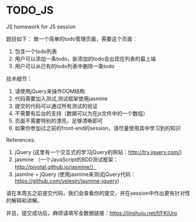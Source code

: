 TODO_JS
=======

JS homework for JS session

题目如下：
做一个简单的todo管理页面，需要这个页面：
1. 包含一个todo列表
2. 用户可以添加一条todo，新添加的todo会出现在列表的最上端
3. 用户可以从已有的todo列表中删除一条todo

技术细节：
1. 请使用jQuery来操作DOM结构
2. 代码需要加入测试,测试框架使用jasmine
3. 提交的代码可以通过所有测试的验证
4. 不需要有后台的支持（数据可以为在js文件中的一个数组）
5. 页面不需要特别的漂亮，足够清晰即可
6. 如果你参加过之前的front-end的session，请尽量使用其中学习到的知识

References:
1. jQuery (这里有一个交互式的学习jQuery的网站：http://try.jquery.com/)
2. jasmine （一个JavaScript的BDD测试框架：http://pivotal.github.io/jasmine/）
3. jasmine + jQuery (使用jasmine来测试jQuery代码：https://github.com/velesin/jasmine-jquery)

请在本周五之前提交代码，我们会查看你的提交，并在session中作出更有针对性的解释和讲解。

并且，提交成功后，麻烦请填写金数据链接：https://jinshuju.net/f/FKiUro